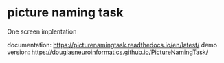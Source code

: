 # picture naming task

One screen implentation

documentation: <https://picturenamingtask.readthedocs.io/en/latest/>
demo version: <https://douglasneuroinformatics.github.io/PictureNamingTask/>
